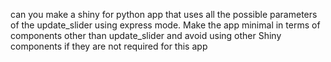 can you make a shiny for python app that uses all the possible parameters of the update_slider using express mode.
Make the app minimal in terms of components other than update_slider and avoid using other Shiny components if they are not required for this app
